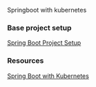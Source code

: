 Springboot with kubernetes

### Base project setup
[Spring Boot Project Setup](https://start.spring.io/#!type=maven-project&language=java&platformVersion=3.2.9&packaging=jar&jvmVersion=21&groupId=com.mohit&artifactId=bookmarker-api&name=bookmarker-api&description=Demo%20project%20for%20Spring%20Boot&packageName=com.mohit.bookmarker&dependencies=devtools,lombok,configuration-processor,web,actuator,testcontainers,data-jpa,flyway,h2,postgresql,validation)

### Resources
[Spring Boot with Kubernetes](https://www.baeldung.com/spring-boot-kubernetes)
